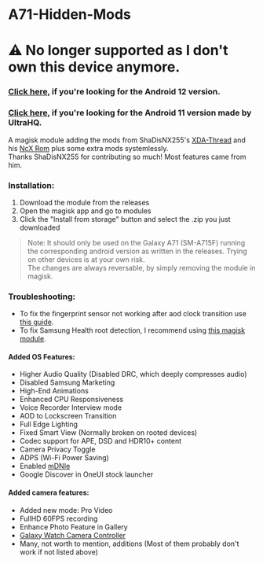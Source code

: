 # A71-Hidden-Mods

# ⚠️ No longer supported as I don't own this device anymore.

### [Click here](https://github.com/Futinghe/A71-Hidden-Mods/tree/Android-12), if you're looking for the Android 12 version.
### [Click here](https://github.com/UltraHQ/A71-Hidden-Mods/tree/Android-11), if you're looking for the Android 11 version made by UltraHQ.
A magisk module adding the mods from ShaDisNX255's [XDA-Thread](https://forum.xda-developers.com/t/samsung-galaxy-a71-working-mods.4173295/) and his [NcX Rom](https://forum.xda-developers.com/t/rom-oneui-2-5-twrp-ncx-2-5-for-a71-sm-a715f.4174135/) plus some extra mods systemlessly.<br/>
Thanks ShaDisNX255 for contributing so much! Most features came from him.

### Installation:
1. Download the module from the releases
2. Open the magisk app and go to modules
3. Click the "Install from storage" button and select the .zip you just downloaded

> Note: It should only be used on the Galaxy A71 (SM-A715F) running the corresponding android version as written in the releases. Trying on other devices is at your own risk.<br/>The changes are always reversable, by simply removing the module in magisk.

### Troubleshooting:
- To fix the fingerprint sensor not working after aod clock transition use [this guide](https://forum.xda-developers.com/t/guide-aod-activeclock-clocktransition-bug-workaround-on-non-flagship-phones.4417185/).
- To fix Samsung Health root detection, I recommend using [this magisk module](https://github.com/stylemessiah/SamsungHealthSecurityProps).

#### Added OS Features:
- Higher Audio Quality (Disabled DRC, which deeply compresses audio)
- Disabled Samsung Marketing
- High-End Animations
- Enhanced CPU Responsiveness
- Voice Recorder Interview mode
- AOD to Lockscreen Transition
- Full Edge Lighting
- Fixed Smart View (Normally broken on rooted devices)
- Codec support for APE, DSD and HDR10+ content
- Camera Privacy Toggle
- ADPS (Wi-Fi Power Saving)
- Enabled [mDNIe](https://www.samsung.com/global/galaxy/what-is/mdnie/)
- Google Discover in OneUI stock launcher

#### Added camera features:
- Added new mode: Pro Video
- FullHD 60FPS recording
- Enhance Photo Feature in Gallery
- [Galaxy Watch Camera Controller](https://www.samsung.com/us/support/answer/ANS00084676/)
- Many, not worth to mention, additions (Most of them probably don't work if not listed above)
